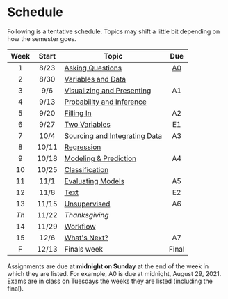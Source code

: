 # Schedule

Following is a tentative schedule.  Topics may shift a little bit depending on how the semester goes.

| Week | Start | Topic                               | Due    |
| :--: | :---: | ----------------------------------- | :----: |
| 1    | 8/23  | [Asking Questions][W1]              | [A0][] |
| 2    | 8/30  | [Variables and Data][W2]            |        |
| 3    | 9/6   | [Visualizing and Presenting][W3]    | A1     |
| 4    | 9/13  | [Probability and Inference][W4]     |        |
| 5    | 9/20  | [Filling In][W5]                    | A2     |
| 6    | 9/27  | [Two Variables][W6]                 | E1     |
| 7    | 10/4  | [Sourcing and Integrating Data][W7] | A3     |
| 8    | 10/11 | [Regression][W8]                    |        |
| 9    | 10/18 | [Modeling & Prediction][W9]         | A4     |
| 10   | 10/25 | [Classification][W10]               |        |
| 11   | 11/1  | [Evaluating Models][W11]            | A5     |
| 12   | 11/8  | [Text][W12]                         | E2     |
| 13   | 11/15 | [Unsupervised][W13]                 | A6     |
| *Th* | 11/22 | *Thanksgiving*                      |        |
| 14   | 11/29 | [Workflow][W14]                     |        |
| 15   | 12/6  | [What's Next?][W15]                 | A7     |
| F    | 12/13 | Finals week                         | Final  |

Assignments are due at **midnight on Sunday** at the end of the week in which they are listed. For
example, A0 is due at midnight, August 29, 2021.  Exams are in class on Tuesdays the weeks they are
listed (including the final).

[A0]: assignments/A0/index.md
[A1]: assignments/A1/index.md
[A2]: assignments/A2/index.md
[A3]: assignments/A3/index.md
[A4]: assignments/A4/index.md
[A5]: assignments/A5/index.md
[A6]: assignments/A6/index.md
[A7]: assignments/A7/index.md

[W1]: content/week1/index.md
[W2]: content/week2/index.md
[W3]: content/week3/index.md
[W4]: content/week4/index.md
[W5]: content/week5/index.md
[W6]: content/week6/index.md
[W7]: content/week7/index.md
[W8]: content/week8/index.md
[W9]: content/week9/index.md
[W10]: content/week10/index.md
[W11]: content/week11/index.md
[W12]: content/week12/index.md
[W13]: content/week13/index.md
[W14]: content/week14/index.md
[W15]: content/week15/index.md

